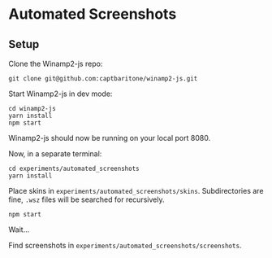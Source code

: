 # Automated Screenshots

## Setup

Clone the Winamp2-js repo:

```
git clone git@github.com:captbaritone/winamp2-js.git
```

Start Winamp2-js in dev mode:

```
cd winamp2-js
yarn install
npm start
```

Winamp2-js should now be running on your local port 8080.

Now, in a separate terminal:

```
cd experiments/automated_screenshots
yarn install
```

Place skins in `experiments/automated_screenshots/skins`. Subdirectories are fine, `.wsz` files will be searched for recursively.

```
npm start
```

Wait...

Find screenshots in `experiments/automated_screenshots/screenshots`.
